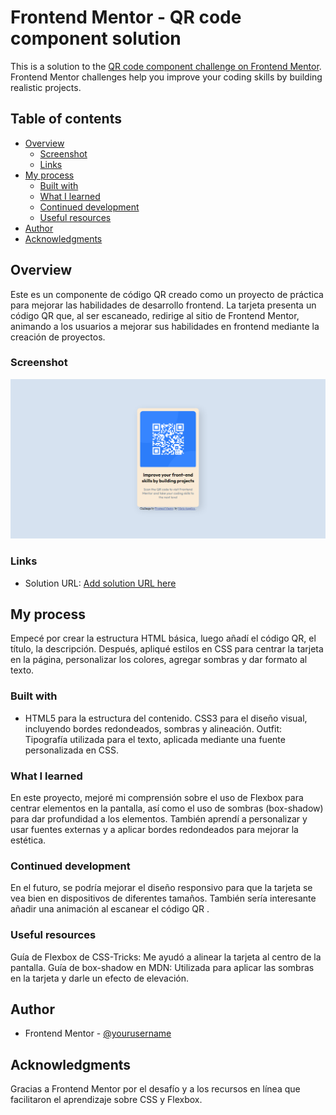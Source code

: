 # Frontend Mentor - QR code component solution
This is a solution to the [QR code component challenge on Frontend Mentor](https://mpadilla15.github.io/Practica/HTML/qr-code-component-main/qr-code-component-main/index.html). Frontend Mentor challenges help you improve your coding skills by building realistic projects. 
## Table of contents
- [Overview](#overview)
  - [Screenshot](#screenshot)
  - [Links](#links)
- [My process](#my-process)
  - [Built with](#built-with)
  - [What I learned](#what-i-learned)
  - [Continued development](#continued-development)
  - [Useful resources](#useful-resources)
- [Author](#author)
- [Acknowledgments](#acknowledgments)
## Overview
 Este es un componente de código QR creado como un proyecto de práctica para mejorar las habilidades de desarrollo frontend. La tarjeta presenta un código QR que, al ser escaneado, redirige al sitio de Frontend Mentor, animando a los usuarios a mejorar sus habilidades en frontend mediante la creación de proyectos.
### Screenshot
![Soluci](Solucio.png)
### Links
- Solution URL: [Add solution URL here](https://mpadilla15.github.io/Practica/HTML/qr-code-component-main/qr-code-component-main/index.html)
## My process
Empecé por crear la estructura HTML básica, luego añadí el código QR, el título, la descripción. Después, apliqué estilos en CSS para centrar la tarjeta en la página, personalizar los colores, agregar sombras y dar formato al texto.
### Built with
- HTML5 para la estructura del contenido.
    CSS3 para el diseño visual, incluyendo bordes redondeados, sombras y alineación.
    Outfit: Tipografía utilizada para el texto, aplicada mediante una fuente personalizada en CSS.
### What I learned
En este proyecto, mejoré mi comprensión sobre el uso de Flexbox para centrar elementos en la pantalla, así como el uso de sombras (box-shadow) para dar profundidad a los elementos. También aprendí a personalizar y usar fuentes externas y a aplicar bordes redondeados para mejorar la estética.
### Continued development
 En el futuro, se podría mejorar el diseño responsivo para que la tarjeta se vea bien en dispositivos de diferentes tamaños. También sería interesante añadir una animación al escanear el código QR .
### Useful resources
Guía de Flexbox de CSS-Tricks: Me ayudó a alinear la tarjeta al centro de la pantalla.
Guía de box-shadow en MDN: Utilizada para aplicar las sombras en la tarjeta y darle un efecto de elevación.
## Author
- Frontend Mentor - [@yourusername](https://www.frontendmentor.io/profile/Mpadilla15)
## Acknowledgments
  Gracias a Frontend Mentor por el desafío y a los recursos en línea que facilitaron el aprendizaje sobre CSS y Flexbox.


[def]: HTML/qr-code-component-main/qr-code-component-main/README.md